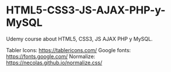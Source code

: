 # HTML5-CSS3-JS-AJAX-PHP-y-MySQL
Udemy course about HTML5, CSS3, JS AJAX PHP y MySQL.


Tabler Icons: https://tablericons.com/
Google fonts:  https://fonts.google.com/
Normalize: https://necolas.github.io/normalize.css/